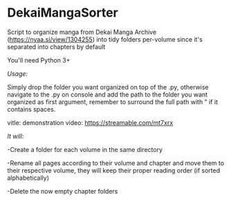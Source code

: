 # DekaiMangaSorter
Script to organize manga from Dekai Manga Archive (https://nyaa.si/view/1304255) into tidy folders per-volume since it's separated into chapters by default

You'll need Python 3+

_Usage:_

Simply drop the folder you want organized on top of the .py, otherwise navigate to the .py on console and add the path to the folder you want organized as first argument, remember to surround the full path with " if it contains spaces.

vitle: demonstration
video: https://streamable.com/mt7xrx

_It will:_

  -Create a folder for each volume in the same directory
  
  -Rename all pages according to their volume and chapter and move them to their respective volume, they will keep their proper reading order (if sorted alphabetically)
  
  -Delete the now empty chapter folders
